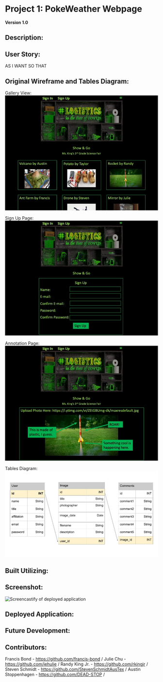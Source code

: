 # Project 1: PokeWeather Webpage

**Version 1.0**
## Description:

## User Story:

AS
I WANT
SO THAT
## Original Wireframe and Tables Diagram:

Gallery View:
![Slide 1 containing homepage layout](./README_Files/Slide1.jpeg)

Sign Up Page:
![Slide 2 containing sign up page layout](./README_Files/Slide2.jpeg)

Annotation Page:
![Slide 3 containing upload and annotation page](./README_Files/Slide3.jpeg)

Tables Diagram:
![Slide 4 containing tables diagram](./README_Files/Slide4.jpg)

## Built Utilizing:

## Screenshot:

![Screencastify of deployed application]()

## Deployed Application:


## Future Development:

## Contributors:

Francis Bond - <https://github.com/francis-bond> /
Julie Chu - <https://github.com/jehulie> /
Randy King Jr. - <https://github.com/rkingjr> /
Steven Schmidt - <https://github.com/StevenSchmidtAusTex> /
Austin Stoppenhagen - <https://github.com/DEAD-STOP> /
